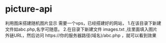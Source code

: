 # picture-api
利用图床搭建随机图片显示
需要一个vps，已经搭建好的网站，
1.在该目录下新建文件如abc.php,名字可随意。
2.在目录下新建文件 images.txt ,往里面填入图片外链URL，然后访问 https://你的服务器路径(域名)/abc.php ，就可以看到效果
